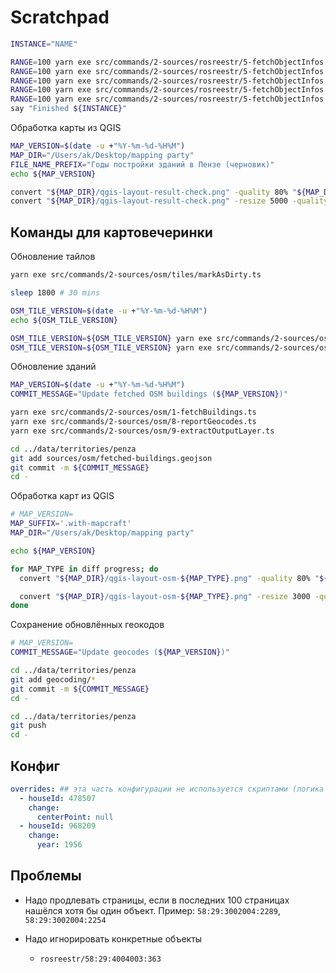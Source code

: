 # Scratchpad

```sh
INSTANCE="NAME"

RANGE=100 yarn exe src/commands/2-sources/rosreestr/5-fetchObjectInfos.ts || say "Error ${INSTANCE}"
RANGE=100 yarn exe src/commands/2-sources/rosreestr/5-fetchObjectInfos.ts || say "Error ${INSTANCE}"
RANGE=100 yarn exe src/commands/2-sources/rosreestr/5-fetchObjectInfos.ts || say "Error ${INSTANCE}"
RANGE=100 yarn exe src/commands/2-sources/rosreestr/5-fetchObjectInfos.ts || say "Error ${INSTANCE}"
RANGE=100 yarn exe src/commands/2-sources/rosreestr/5-fetchObjectInfos.ts || say "Error ${INSTANCE}"
say "Finished ${INSTANCE}"
```

Обработка карты из QGIS

```sh
MAP_VERSION=$(date -u +"%Y-%m-%d-%H%M")
MAP_DIR="/Users/ak/Desktop/mapping party"
FILE_NAME_PREFIX="Годы постройки зданий в Пензе (черновик)"
echo ${MAP_VERSION}

convert "${MAP_DIR}/qgis-layout-result-check.png" -quality 80% "${MAP_DIR}/${FILE_NAME_PREFIX} ${MAP_VERSION}.jpg"
convert "${MAP_DIR}/qgis-layout-result-check.png" -resize 5000 -quality 80% "${MAP_DIR}/${FILE_NAME_PREFIX} ${MAP_VERSION}.preview.jpg"
```

## Команды для картовечеринки

Обновление тайлов

```sh
yarn exe src/commands/2-sources/osm/tiles/markAsDirty.ts

sleep 1800 # 30 mins

OSM_TILE_VERSION=$(date -u +"%Y-%m-%d-%H%M")
echo ${OSM_TILE_VERSION}

OSM_TILE_VERSION=${OSM_TILE_VERSION} yarn exe src/commands/2-sources/osm/tiles/fetchImages.ts
OSM_TILE_VERSION=${OSM_TILE_VERSION} yarn exe src/commands/2-sources/osm/tiles/fetchImages.ts
```

Обновление зданий

```sh
MAP_VERSION=$(date -u +"%Y-%m-%d-%H%M")
COMMIT_MESSAGE="Update fetched OSM buildings (${MAP_VERSION})"

yarn exe src/commands/2-sources/osm/1-fetchBuildings.ts
yarn exe src/commands/2-sources/osm/8-reportGeocodes.ts
yarn exe src/commands/2-sources/osm/9-extractOutputLayer.ts

cd ../data/territories/penza
git add sources/osm/fetched-buildings.geojson
git commit -m ${COMMIT_MESSAGE}
cd -
```

Обработка карт из QGIS

```sh
# MAP_VERSION=
MAP_SUFFIX='.with-mapcraft'
MAP_DIR="/Users/ak/Desktop/mapping party"

echo ${MAP_VERSION}

for MAP_TYPE in diff progress; do
  convert "${MAP_DIR}/qgis-layout-osm-${MAP_TYPE}.png" -quality 80% "${MAP_DIR}/Penza mapping party ${MAP_TYPE} ${MAP_VERSION}${MAP_SUFFIX}.jpg"

  convert "${MAP_DIR}/qgis-layout-osm-${MAP_TYPE}.png" -resize 3000 -quality 80% "${MAP_DIR}/Penza mapping party ${MAP_TYPE} ${MAP_VERSION}${MAP_SUFFIX}.preview.jpg"
done
```

Сохранение обновлённых геокодов

```sh
# MAP_VERSION=
COMMIT_MESSAGE="Update geocodes (${MAP_VERSION})"

cd ../data/territories/penza
git add geocoding/*
git commit -m ${COMMIT_MESSAGE}
cd -
```

```sh
cd ../data/territories/penza
git push
cd -
```

## Конфиг

```yml
overrides: ## эта часть конфигурации не используется скриптами (логика не реализована)
  - houseId: 478507
    change:
      centerPoint: null
  - houseId: 968209
    change:
      year: 1956
```

## Проблемы

- Надо продлевать страницы, если в последних 100 страницах нашёлся хотя бы один объект. Пример: `58:29:3002004:2289`, `58:29:3002004:2254`

- Надо игнорировать конкретные объекты

  - `rosreestr/58:29:4004003:363`
